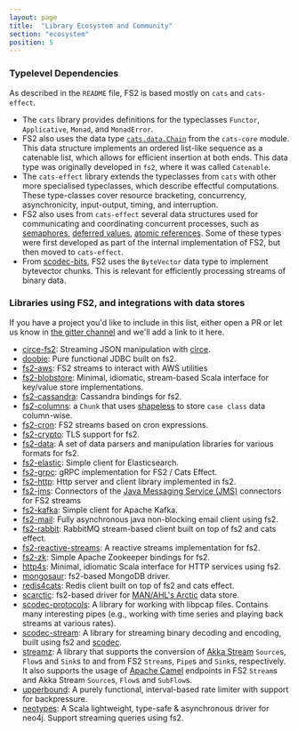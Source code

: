 ```yaml
---
layout: page
title:  "Library Ecosystem and Community"
section: "ecosystem"
position: 5
---
```


### Typelevel Dependencies

As described in the `README` file, FS2 is based mostly on `cats` and `cats-effect`.

* The `cats` library provides definitions for the typeclasses `Functor`, `Applicative`, `Monad`, and `MonadError`.
* FS2 also uses the data type [`cats.data.Chain`](https://typelevel.org/cats/datatypes/chain.html) from the `cats-core` module. This data structure implements an ordered list-like sequence as a catenable list, which allows for efficient insertion at both ends. This data type was originally developed in `fs2`, where it was called `Catenable`.
* The `cats-effect` library extends the typeclasses from `cats` with other more specialised typeclasses, which describe effectful computations. These type-classes cover resource  bracketing, concurrency, asynchronicity, input-output, timing, and interruption.
* FS2 also uses from `cats-effect` several data structures used for communicating  and coordinating concurrent processes, such as [semaphores](https://typelevel.org/cats-effect/concurrency/semaphore.html), [deferred values](https://typelevel.org/cats-effect/concurrency/deferred.html), [atomic references](https://typelevel.org/cats-effect/concurrency/ref.html). Some of these types were first developed as part of the internal implementation of FS2, but then moved to `cats-effect`.
* From [scodec-bits](https://github.com/scodec/scodec-bits), FS2 uses the `ByteVector` data type to implement bytevector chunks. This is relevant for efficiently processing streams of binary data.

### Libraries using FS2, and integrations with data stores

If you have a project you'd like to include in this list, either open a PR or let us know in [the gitter channel](https://gitter.im/functional-streams-for-scala/fs2) and we'll add a link to it here.

* [circe-fs2](https://github.com/circe/circe-fs2): Streaming JSON manipulation with [circe](https://github.com/circe/circe).
* [doobie](https://github.com/tpolecat/doobie): Pure functional JDBC built on fs2.
* [fs2-aws](https://github.com/saksdirect/fs2-aws): FS2 streams to interact with AWS utilities
* [fs2-blobstore](https://github.com/lendup/fs2-blobstore): Minimal, idiomatic, stream-based Scala interface for key/value store implementations.
* [fs2-cassandra](https://github.com/Spinoco/fs2-cassandra): Cassandra bindings for fs2.
* [fs2-columns](https://gitlab.com/lJoublanc/fs2-columns): a `Chunk` that uses [shapeless](https://github.com/milessabin/shapeless) to store `case class` data column-wise.
* [fs2-cron](https://github.com/fthomas/fs2-cron): FS2 streams based on cron expressions.
* [fs2-crypto](https://github.com/Spinoco/fs2-crypto): TLS support for fs2.
* [fs2-data](https://github.com/satabin/fs2-data): A set of data parsers and manipulation libraries for various formats for fs2.
* [fs2-elastic](https://github.com/amarrella/fs2-elastic): Simple client for Elasticsearch.
* [fs2-grpc](https://github.com/fiadliel/fs2-grpc): gRPC implementation for FS2 / Cats Effect.
* [fs2-http](https://github.com/Spinoco/fs2-http): Http server and client library implemented in fs2.
* [fs2-jms](https://github.com/kiambogo/fs2-jms): Connectors of the [Java Messaging Service (JMS)]() connectors for FS2 streams
* [fs2-kafka](https://github.com/Spinoco/fs2-kafka): Simple client for Apache Kafka.
* [fs2-mail](https://github.com/Spinoco/fs2-mail): Fully asynchronous java non-blocking email client using fs2.
* [fs2-rabbit](https://fs2-rabbit.profunktor.dev/): RabbitMQ stream-based client built on top of fs2 and cats effect.
* [fs2-reactive-streams](https://github.com/zainab-ali/fs2-reactive-streams): A reactive streams implementation for fs2.
* [fs2-zk](https://github.com/Spinoco/fs2-zk): Simple Apache Zookeeper bindings for fs2.
* [http4s](http://http4s.org/): Minimal, idiomatic Scala interface for HTTP services using fs2.
* [mongosaur](https://gitlab.com/lJoublanc/mongosaur): fs2-based MongoDB driver.
* [redis4cats](https://redis4cats.profunktor.dev/): Redis client built on top of fs2 and cats effect.
* [scarctic](https://gitlab.com/lJoublanc/scarctic): fs2-based driver for [MAN/AHL's Arctic](https://github.com/manahl/arctic) data store.
* [scodec-protocols](https://github.com/scodec/scodec-protocols): A library for working with libpcap files. Contains many interesting pipes (e.g., working with time series and playing back streams at various rates).
* [scodec-stream](https://github.com/scodec/scodec-stream): A library for streaming binary decoding and encoding, built using fs2 and [scodec](https://github.com/scodec/scodec).
* [streamz](https://github.com/krasserm/streamz): A library that supports the conversion of [Akka Stream](http://doc.akka.io/docs/akka/2.4/scala/stream/index.html) `Source`s, `Flow`s and `Sink`s to and from FS2 `Stream`s, `Pipe`s and `Sink`s, respectively. It also supports the usage of [Apache Camel](http://camel.apache.org/) endpoints in FS2 `Stream`s and Akka Stream `Source`s, `Flow`s and `SubFlow`s.
* [upperbound](https://github.com/SystemFw/upperbound): A purely functional, interval-based rate limiter with support for backpressure.
* [neotypes](https://github.com/neotypes/neotypes): A Scala lightweight, type-safe & asynchronous driver for neo4j. Support streaming queries using fs2.
